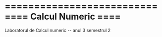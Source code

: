 ========================== 
====  Calcul Numeric  ====
==========================

Laboratorul de Calcul numeric -- anul 3 semestrul 2